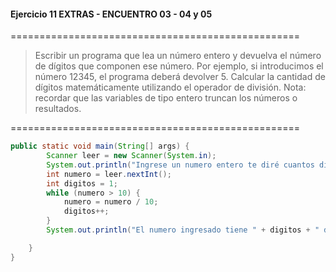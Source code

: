 #### Ejercicio 11 EXTRAS - ENCUENTRO 03 - 04 y 05
==================================================
> Escribir un programa que lea un número entero y devuelva el número de dígitos que componen ese número. Por ejemplo, si introducimos el número 12345, el programa deberá devolver 5. Calcular la cantidad de dígitos matemáticamente utilizando el operador de división. Nota: recordar que las variables de tipo entero truncan los números o resultados.

==================================================
```java
public static void main(String[] args) {
        Scanner leer = new Scanner(System.in);
        System.out.println("Ingrese un numero entero te diré cuantos digitos tiene");
        int numero = leer.nextInt();
        int digitos = 1;
        while (numero > 10) {
            numero = numero / 10;
            digitos++;
        }
        System.out.println("El numero ingresado tiene " + digitos + " digitos");

    }
}
```
